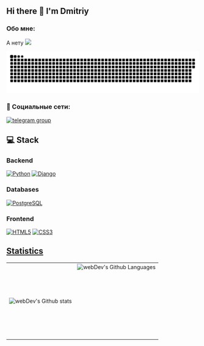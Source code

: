 ## Hi there 👋 I'm Dmitriy

### Обо мне:

А нету <img src="https://media.giphy.com/media/WUlplcMpOCEmTGBtBW/giphy.gif" width="30px"/>

<p align="center">
 <img width="600" src="assets/github-snake.svg" alt="snake"/>
</p>

### 🤝 Социальные сети:

<div id="badges">
    <a href="https://t.me/XakepAnonim" target="_blank">
        <img src="https://cdn-icons-png.flaticon.com/512/2111/2111646.png" width="40" height="40" alt="telegram group" />
    </a>
</div>

## 💻 Stack

### Backend

<a href="https://www.python.org/" target="_blank" rel="noreferrer"><img src="https://raw.githubusercontent.com/danielcranney/readme-generator/main/public/icons/skills/python-colored.svg" width="36" height="36" alt="Python" /></a>
<a href="https://www.djangoproject.com/" target="_blank" rel="noreferrer"><img src="https://raw.githubusercontent.com/danielcranney/readme-generator/main/public/icons/skills/django-colored.svg" width="36" height="36" alt="Django" /></a>


### Databases

<a href="https://www.postgresql.org/" target="_blank" rel="noreferrer"><img src="https://raw.githubusercontent.com/danielcranney/readme-generator/main/public/icons/skills/postgresql-colored.svg" width="36" height="36" alt="PostgreSQL" /></a>

### Frontend

<a href="https://developer.mozilla.org/en-US/docs/Glossary/HTML5" target="_blank" rel="noreferrer"><img src="https://raw.githubusercontent.com/danielcranney/readme-generator/main/public/icons/skills/html5-colored.svg" width="36" height="36" alt="HTML5" /></a>
<a href="https://www.w3.org/TR/CSS/#css" target="_blank" rel="noreferrer"><img src="https://raw.githubusercontent.com/danielcranney/readme-generator/main/public/icons/skills/css3-colored.svg" width="36" height="36" alt="CSS3" />

## Statistics

<table>
  <tr>
    <td>
      <img align="left" src="https://github-readme-stats.vercel.app/api?username=XakepAnonim&show_icons=true&theme=dracula&include_all_commits=true&count_private=true" alt="webDev's Github stats" />
    </td>
    <td>
      <img height="195px" align="right" alt="webDev's Github Languages" src="https://github-readme-stats-sigma-five.vercel.app/api/top-langs/?username=XakepAnonim&layout=compact&theme=vision-friendly-dark" />
    </td>
  </tr>
</table>
